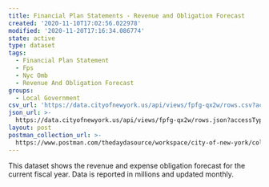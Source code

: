```yaml
---
title: Financial Plan Statements - Revenue and Obligation Forecast
created: '2020-11-10T17:02:56.022978'
modified: '2020-11-20T17:16:34.086774'
state: active
type: dataset
tags:
  - Financial Plan Statement
  - Fps
  - Nyc Omb
  - Revenue And Obligation Forecast
groups:
  - Local Government
csv_url: 'https://data.cityofnewyork.us/api/views/fpfg-qx2w/rows.csv?accessType=DOWNLOAD'
json_url: >-
  https://data.cityofnewyork.us/api/views/fpfg-qx2w/rows.json?accessType=DOWNLOAD
layout: post
postman_collection_url: >-
  https://www.postman.com/thedaydasource/workspace/city-of-new-york/collection/15909983-fbe2778c-baa6-4669-b955-99251e9b45ce
---
```

This dataset shows the revenue and expense obligation forecast for the current fiscal year. Data is reported in millions and updated monthly.
